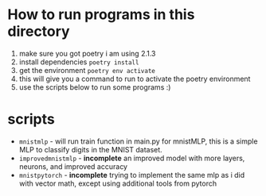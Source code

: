 # How to run programs in this directory
1. make sure you got poetry i am using 2.1.3
2. install dependencies `poetry install`
3. get the environment `poetry env activate`
4. this will give you a command to run to activate the poetry environment
5. use the scripts below to run some programs :)

# scripts

- `mnistmlp` - will run train function in main.py for mnistMLP, this is a simple MLP to classify digits in the MNIST dataset.
- `improvedmnistmlp` - **incomplete** an improved model with more layers, neurons, and improved accuracy
- `mnistpytorch` - **incomplete** trying to implement the same mlp as i did with vector math, except using additional tools from pytorch